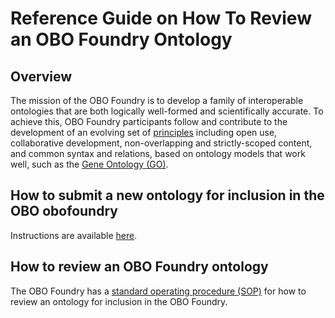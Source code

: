 # Reference Guide on How To Review an OBO Foundry Ontology

## Overview

The mission of the OBO Foundry is to develop a family of interoperable ontologies that are both logically well-formed and scientifically accurate. To achieve this, OBO Foundry participants follow and contribute to the development of an evolving set of [principles](https://obofoundry.org/principles/fp-000-summary.html) including open use, collaborative development, non-overlapping and strictly-scoped content, and common syntax and relations, based on ontology models that work well, such as the [Gene Ontology (GO)](http://geneontology.org/).

## How to submit a new ontology for inclusion in the OBO obofoundry

Instructions are available [here](https://obofoundry.org/faq/how-do-i-register-my-ontology.html).

## How to review an OBO Foundry ontology

The OBO Foundry has a [standard operating procedure (SOP)](https://docs.google.com/document/d/1CSybGT9LPwB8F3UU-91vgOKKjhdKBoqw_WY1XyMdYk4/edit#heading=h.wctdokwq461u) for how to review an ontology for inclusion in the OBO Foundry.